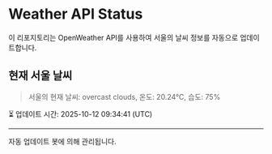 
# Weather API Status

이 리포지토리는 OpenWeather API를 사용하여 서울의 날씨 정보를 자동으로 업데이트합니다.

## 현재 서울 날씨
> 서울의 현재 날씨: overcast clouds, 온도: 20.24°C, 습도: 75%

⏳ 업데이트 시간: 2025-10-12 09:34:41 (UTC)

---
자동 업데이트 봇에 의해 관리됩니다.
